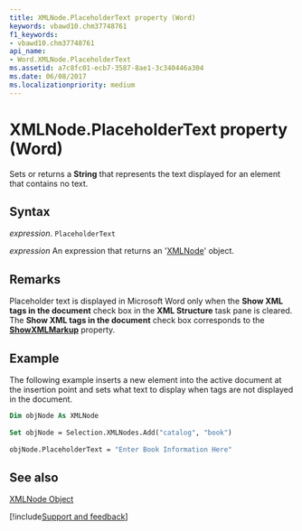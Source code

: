 ```yaml
---
title: XMLNode.PlaceholderText property (Word)
keywords: vbawd10.chm37748761
f1_keywords:
- vbawd10.chm37748761
api_name:
- Word.XMLNode.PlaceholderText
ms.assetid: a7c8fc01-ecb7-3587-8ae1-3c340446a304
ms.date: 06/08/2017
ms.localizationpriority: medium
---
```



# XMLNode.PlaceholderText property (Word)

Sets or returns a **String** that represents the text displayed for an element that contains no text.


## Syntax

_expression_. `PlaceholderText`

 _expression_ An expression that returns an '[XMLNode](Word.XMLNode.md)' object.


## Remarks

Placeholder text is displayed in Microsoft Word only when the **Show XML tags in the document** check box in the **XML Structure** task pane is cleared. The **Show XML tags in the document** check box corresponds to the **[ShowXMLMarkup](Word.View.ShowXMLMarkup.md)** property.


## Example

The following example inserts a new element into the active document at the insertion point and sets what text to display when tags are not displayed in the document.


```vb
Dim objNode As XMLNode 
 
Set objNode = Selection.XMLNodes.Add("catalog", "book") 
 
objNode.PlaceholderText = "Enter Book Information Here"
```


## See also


[XMLNode Object](Word.XMLNode.md)

[!include[Support and feedback](~/includes/feedback-boilerplate.md)]